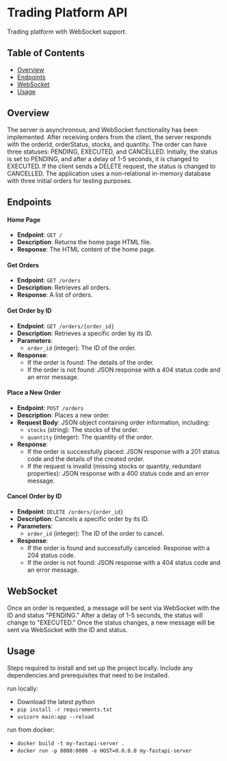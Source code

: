 # Trading Platform API

Trading platform with WebSocket support.

## Table of Contents

- [Overview](#overview)
- [Endpoints](#endpoints)
- [WebSocket](#websocket)
- [Usage](#usage)

## Overview

The server is asynchronous, and WebSocket functionality has been implemented. After receiving orders from the client, the server responds with the orderId, orderStatus, stocks, and quantity. The order can have three statuses: PENDING, EXECUTED, and CANCELLED. Initially, the status is set to PENDING, and after a delay of 1-5 seconds, it is changed to EXECUTED. If the client sends a DELETE request, the status is changed to CANCELLED. The application uses a non-relational in-memory database with three initial orders for testing purposes.

## Endpoints

#### Home Page

- **Endpoint**: `GET /`
- **Description**: Returns the home page HTML file.
- **Response**: The HTML content of the home page.

#### Get Orders

- **Endpoint**: `GET /orders`
- **Description**: Retrieves all orders.
- **Response**: A list of orders.

#### Get Order by ID

- **Endpoint**: `GET /orders/{order_id}`
- **Description**: Retrieves a specific order by its ID.
- **Parameters**:
  - `order_id` (integer): The ID of the order.
- **Response**:
  - If the order is found: The details of the order.
  - If the order is not found: JSON response with a 404 status code and an error message.

#### Place a New Order

- **Endpoint**: `POST /orders`
- **Description**: Places a new order.
- **Request Body**: JSON object containing order information, including:
  - `stocks` (string): The stocks of the order.
  - `quantity` (integer): The quantity of the order.
- **Response**:
  - If the order is successfully placed: JSON response with a 201 status code and the details of the created order.
  - If the request is invalid (missing stocks or quantity, redundant properties): JSON response with a 400 status code and an error message.

#### Cancel Order by ID

- **Endpoint**: `DELETE /orders/{order_id}`
- **Description**: Cancels a specific order by its ID.
- **Parameters**:
  - `order_id` (integer): The ID of the order to cancel.
- **Response**:
  - If the order is found and successfully canceled: Response with a 204 status code.
  - If the order is not found: JSON response with a 404 status code and an error message.


## WebSocket

Once an order is requested, a message will be sent via WebSocket with the ID and status "PENDING." After a delay of 1-5 seconds, the status will change to "EXECUTED." Once the status changes, a new message will be sent via WebSocket with the ID and status.

## Usage

Steps required to install and set up the project locally. Include any dependencies and prerequisites that need to be installed.

run locally:
  - Download the latest python
  - `pip install -r requirements.txt`
  - `uvicorn main:app --reload`

run from docker:
  - `docker build -t my-fastapi-server .`
  - `docker run -p 8000:8000 -e HOST=0.0.0.0 my-fastapi-server`
